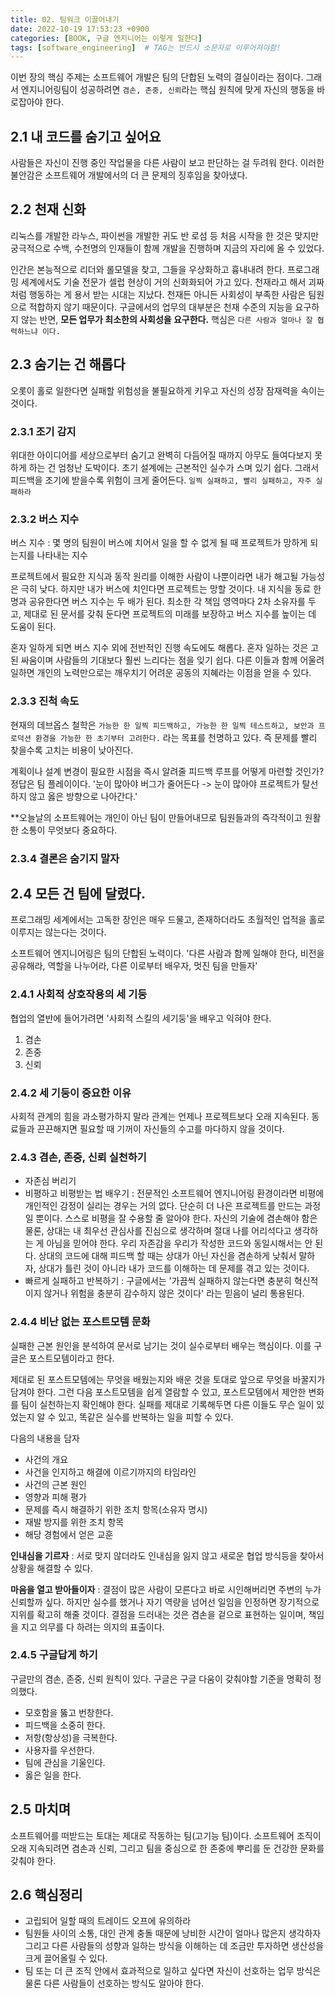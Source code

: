 ```yaml
---
title: 02. 팀워크 이끌어내기
date: 2022-10-19 17:53:23 +0900
categories: [BOOK, 구글 엔지니어는 이렇게 일한다]
tags: [software_engineering]  # TAG는 반드시 소문자로 이루어져야함!
---
```


이번 장의 핵심 주제는 소프트웨어 개발은 팀의 단합된 노력의 결실이라는 점이다. 그래서 엔지니어링팀이 성공하려면 `겸손, 존중, 신뢰`라는 핵심 원칙에 맞게 자신의 행동을 바로잡아야 한다.

## 2.1 내 코드를 숨기고 싶어요
사람들은 자신이 진행 중인 작업물을 다른 사람이 보고 판단하는 걸 두려워 한다. 이러한 불안감은 소프트웨어 개발에서의 더 큰 문제의 징후임을 찾아냈다.

## 2.2 천재 신화
리눅스를 개발한 라누스, 파이썬을 개발한 귀도 반 로섬 등 처음 시작을 한 것은 맞지만 궁극적으로 수백, 수천명의 인재들이 함께 개발을 진행하며 지금의 자리에 올 수 있었다.

인간은 본능적으로 리더와 롤모델을 찾고, 그들을 우상화하고 흉내내려 한다. 프로그래밍 세계에서도 기술 전문가 셀럽 현상이 거의 신화화되어 가고 있다. 천재라고 해서 괴짜처럼 행동하는 게 용서 받는 시대는 지났다. 천재든 아니든 사회성이 부족한 사람은 팀원으로 적합하지 않기 때문이다. 구글에서의 업무의 대부분은 천재 수준의 지능을 요구하지 않는 반면, __모든 업무가 최소한의 사회성을 요구한다.__ 핵심은 `다른 사람과 얼마나 잘 협력하느냐 이다.`

## 2.3 숨기는 건 해롭다
오롯이 홀로 일한다면 실패할 위험성을 불필요하게 키우고 자신의 성장 잠재력을 속이는 것이다.

### 2.3.1 조기 감지
위대한 아이디어를 세상으로부터 숨기고 완벽히 다듬어질 때까지 아무도 들여다보지 못하게 하는 건 엄청난 도박이다. 초기 설계에는 근본적인 실수가 스며 있기 쉽다. 그래서 피드백을 조기에 받을수록 위험이 크게 줄어든다. `일찍 실패하고, 빨리 실패하고, 자주 실패하라`

### 2.3.2 버스 지수
버스 지수 : 몇 명의 팀원이 버스에 치어서 일을 할 수 없게 될 때 프로젝트가 망하게 되는지를 나타내는 지수

프로젝트에서 필요한 지식과 동작 원리를 이해한 사람이 나뿐이라면 내가 해고될 가능성은 극히 낮다. 하지만 내가 버스에 치인다면 프로젝트는 망할 것이다. 내 지식을 동료 한 명과 공유한다면 버스 지수는 두 배가 된다. 최소한 각 책임 영역마다 2차 소유자를 두고, 제대로 된 문서를 갖춰 둔다면 프로젝트의 미래를 보장하고 버스 지수를 높이는 데 도움이 된다.

혼자 일하게 되면 버스 지수 외에 전반적인 진행 속도에도 해롭다. 혼자 일하는 것은 고된 싸움이며 사람들의 기대보다 훨씬 느리다는 점을 잊기 쉽다. 다른 이들과 함께 어울려 일하면 개인의 노력만으로는 깨우치기 어려운 공동의 지혜라는 이점을 얻을 수 있다.

### 2.3.3 진척 속도
현재의 데브옵스 철학은 `가능한 한 일찍 피드백하고, 가능한 한 일찍 테스트하고, 보안과 프로덕션 환경을 가능한 한 초기부터 고려한다.` 라는 목표를 천명하고 있다. 즉 문제를 빨리 찾을수록 고치는 비용이 낮아진다.

계획이나 설계 변경이 필요한 시점을 즉시 알려줄 피드백 루프를 어떻게 마련할 것인가? 정답은 팀 플레이이다. '눈이 많아야 버그가 줄어든다 -> 눈이 많아야 프로젝트가 탈선하지 않고 옳은 방향으로 나아간다.'

**오늘날의 소프트웨어는 개인이 아닌 팀이 만들어내므로 팀원들과의 즉각적이고 원활한 소통이 무엇보다 중요하다.

### 2.3.4 결론은 숨기지 말자

## 2.4 모든 건 팀에 달렸다.
프로그래밍 세계에서는 고독한 장인은 매우 드물고, 존재하더라도 초월적인 업적을 홀로 이루지는 않는다는 것이다.

소프트웨어 엔지니어링은 팀의 단합된 노력이다. '다른 사람과 함께 일해야 한다, 비전을 공유해라, 역할을 나누어라, 다른 이로부터 배우자, 멋진 팀을 만들자'

### 2.4.1 사회적 상호작용의 세 기둥
협업의 열반에 들어가려면 '사회적 스킬의 세기둥'을 배우고 익혀야 한다.
1. 겸손
2. 존중
3. 신뢰

### 2.4.2 세 기둥이 중요한 이유
사회적 관계의 힘을 과소평가하지 말라 관계는 언제나 프로젝트보다 오래 지속된다. 동료들과 끈끈해지면 필요할 때 기꺼이 자신들의 수고를 마다하지 않을 것이다.

### 2.4.3 겸손, 존중, 신뢰 실천하기
* 자존심 버리기
* 비평하고 비평받는 법 배우기 : 전문적인 소프트웨어 엔지니어링 환경이라면 비평에 개인적인 감정이 실리는 경우는 거의 없다. 단순히 더 나은 프로젝트를 만드는 과정일 뿐이다. 스스로 비평을 잘 수용할 줄 알아야 한다. 자신의 기술에 겸손해야 함은 물론, 상대는 내 최우선 관심사를 진심으로 생각하며 절대 나를 어리석다고 생각하는 게 아님을 믿어야 한다. 우리 자존감을 우리가 작성한 코드와 동일시해서는 안 된다. 상대의 코드에 대해 피드백 할 때는 상대가 아닌 자신을 겸손하게 낮춰서 말하자, 상대가 틀린 것이 아니라 내가 코드를 이해하는 데 문제를 겪고 있는 것이다.
* 빠르게 실패하고 반복하기 : 구글에서는 '가끔씩 실패하지 않는다면 충분히 혁신적이지 않거나 위험을 충분히 감수하지 않은 것이다' 라는 믿음이 널리 통용된다.

### 2.4.4 비난 없는 포스트모템 문화
실패한 근본 원인을 분석하여 문서로 남기는 것이 실수로부터 배우는 핵심이다. 이를 구글은 포스트모템이라고 한다.

제대로 된 포스트모템에는 무엇을 배웠는지와 배운 것을 토대로 앞으로 무엇을 바꿀지가 담겨야 한다. 그런 다음 포스트모템을 쉽게 열람할 수 있고, 포스트모템에서 제안한 변화를 팀이 실천하는지 확인해야 한다. 실패를 제대로 기록해두면 다른 이들도 무슨 일이 있었는지 알 수 있고, 똑같은 실수를 반복하는 일을 피할 수 있다.

다음의 내용을 담자
* 사건의 개요
* 사건을 인지하고 해결에 이르기까지의 타임라인
* 사건의 근본 원인
* 영향과 피해 평가
* 문제를 즉시 해결하기 위한 조치 항목(소유자 명시)
* 재발 방지를 위한 조치 항목
* 해당 경험에서 얻은 교훈

__인내심을 기르자__ : 서로 맞지 않더라도 인내심을 잃지 않고 새로운 협업 방식등을 찾아서 상황을 해결할 수 있다.

__마음을 열고 받아들이자__ : 결점이 많은 사람이 모른다고 바로 시인해버리면 주변의 누가 신뢰할까 싶다. 하지만 실수를 했거나 자기 역량을 넘어선 일임을 인정하면 장기적으로 지위를 확고히 해줄 것이다. 결점을 드러내는 것은 겸손을 겉으로 표현하는 일이며, 책임을 지고 의무를 다 하려는 의지의 표출이다.

### 2.4.5 구글답게 하기
구글만의 겸손, 존중, 신뢰 원칙이 있다. 구글은 구글 다움이 갖춰야할 기준을 명확히 정의했다.
* 모호함을 뚫고 번창한다.
* 피드백을 소중히 한다.
* 저항(항상성)을 극복한다.
* 사용자를 우선한다.
* 팀에 관심을 기울인다.
* 옳은 일을 한다.

## 2.5 마치며
소프트웨어를 떠받드는 토대는 제대로 작동하는 팀(고기능 팀)이다. 소프트웨어 조직이 오래 지속되려면 겸손과 신뢰, 그리고 팀을 중심으로 한 존중에 뿌리를 둔 건강한 문화를 갖춰야 한다.

## 2.6 핵심정리
* 고립되어 일할 때의 트레이드 오프에 유의하라
* 팀원들 사이의 소통, 대인 관계 충돌 때문에 낭비한 시간이 얼마나 많은지 생각하자 그리고 다른 사람들의 성향과 일하는 방식을 이해하는 데 조금만 투자하면 생산성을 크게 끌어올릴 수 있다.
* 팀 또는 더 큰 조직 안에서 효과적으로 일하고 싶다면 자신이 선호하는 업무 방식은 물론 다른 사람들이 선호하는 방식도 알아야 한다.
